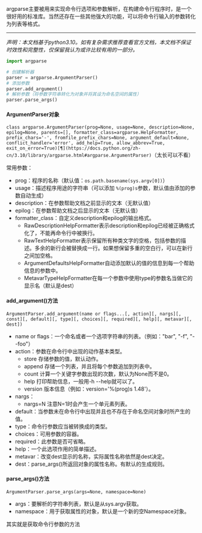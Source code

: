 argparse主要被用来实现命令行选项和参数解析，在构建命令行程序时，是一个很好用的标准库。当然还存在一些其他强大的功能，可以将命令行输入的参数转化为列表等格式。

----

*声明：本文档基于python3.10。如有复杂需求推荐查看官方文档，本文档不保证时效性和完整性，仅保留我认为或许比较有用的一部分。*

[01]: https://docs.python.org/zh-cn/3.10/howto/argparse.html	"argparse教程"
[02]: https://docs.python.org/zh-cn/3.10/library/argparse.html	"argparse文档"

```python
import argparse

# 创建解析器
parser = argparse.ArgumentParser()
# 添加参数
parser.add_argument()
# 解析参数（将参数字符串转化为对象并将其设为命名空间的属性）
parser.parse_args()
```

#### ArgumentParser对象

`class argparse.ArgumentParser(prog=None, usage=None, description=None, epilog=None, parents=[], formatter_class=argparse.HelpFormatter, prefix_chars='-', fromfile_prefix_chars=None, argument_default=None, conflict_handler='error', add_help=True, allow_abbrev=True, exit_on_error=True)[¶](https://docs.python.org/zh-cn/3.10/library/argparse.html#argparse.ArgumentParser)`（太长可以不看）

常用参数：

* prog：程序的名称（默认值：`os.path.basename(sys.argv[0])`）
* usage：描述程序用途的字符串（可以添加 `%(prog)s`参数，默认值由添加的参数自动生成）
* description：在参数帮助文档之前显示的文本（无默认值）
* epilog：在参数帮助文档之后显示的文本（无默认值）
* formatter_class：自定义description和epilog的输出格式。
  * RawDescriptionHelpFormatter表示description和epilog已经被正确格式化了，不能再命令行中被换行。
  * RawTextHelpFormatter表示保留所有种类文字的空格，包括参数的描述。多余的新行会被替换成一行。如果想保留多重的空白行，可以在新行之间加空格。
  * ArgumentDefaultsHelpFormatter自动添加默认的值的信息到每一个帮助信息的参数中。
  * MetavarTypeHelpFormatter在每一个参数中使用type的参数名当做它的显示名（默认是dest）

#### add_argument()方法

`ArgumentParser.add_argument(name or flags...[, action][, nargs][, const][, default][, type][, choices][, required][, help][, metavar][, dest])`

* name or flags：一个命名或者一个选项字符串的列表。（例如："bar", "-f", "--foo"）
* action：参数在命令行中出现的动作基本类型。
  * store 存储参数的值，默认动作。
  * append 存储一个列表，并且将每个参数追加到列表中。
  * count 计算一个关键字参数出现的次数，默认为None而不是0。
  * help 打印帮助信息，一般用-h --help就可以了。
  * version 版本信息（例如：version='%(prog)s 1.48'）。
* nargs：
  * nargs=N 注意N=1时会产生一个单元素列表。
* default：当参数未在命令行中出现并且也不存在于命名空间对象时所产生的值。
* type：命令行参数应当被转换成的类型。
* choices：可用参数的容器。
* required：此参数是否可省略。
* help：一个此选项作用的简单描述。
* metavar：改变dest显示的名称，实际属性名称依然是dest决定。
* dest：parse_args()所返回对象的属性名称。有默认的生成规则。

#### parse_args()方法

`ArgumentParser.parse_args(args=None, namespace=None)`

* args：要解析的字符串列表，默认是从sys.argv获取。
* namespace：用于获取属性的对象，默认是一个新的空Namespace对象。

其实就是获取命令行参数的方法











